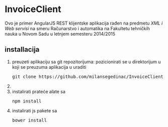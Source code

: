# InvoiceClient
Ovo je primer AngularJS REST klijentske aplikacija rađen na predmetu <i>XML i Web servisi</i> na smeru Računarstvo i automatika na Fakultetu tehničkih nauka u Novom Sadu u letnjem semesteru 2014/2015 
## installacija
<ol>
  <li>preuzeti aplikaciju sa git repozitorijuma: pozicionirati se u direktorijum u koji se preuzuma aplikacija u uraditi <pre>git clone https://github.com/milansegedinac/InvoiceClient.git</pre><li>
  <li>instalirati prateće alate sa <pre>npm install</pre></li>
  <li>instalirati js pakete sa <pre>bower install</pre></li>
</ol>
